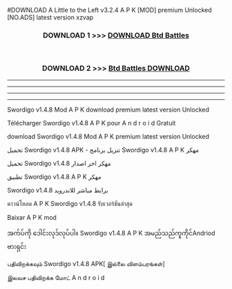 #DOWNLOAD A Little to the Left v3.2.4 A P K [MOD] premium Unlocked [NO.ADS] latest version xzvap 



<div align="center">

<h3>DOWNLOAD 1 >>> <a href="https://getmod1.web.app/?judule=Btd Battles">DOWNLOAD Btd Battles</a></h3><br>

<h3>DOWNLOAD 2 >>> <a href="https://getmod1.web.app/?judule=Btd Battles">Btd Battles DOWNLOAD </a></h3>

</div>


----------------------------------------------------------

----------------------------------------------------------

----------------------------------------------------------

----------------------------------------------------------


Swordigo v1.4.8 Mod A P K download premium latest version Unlocked

Télécharger  Swordigo v1.4.8 A P K pour A n d r o i d Gratuit

download Swordigo v1.4.8 Mod A P K premium latest version Unlocked

تحميل Swordigo v1.4.8 APK - تنزيل برنامج Swordigo v1.4.8 A P K مهكر

تحميل Swordigo v1.4.8 مهكر اخر اصدار

تطبيق Swordigo v1.4.8 A P K مهكر

Swordigo v1.4.8 برابط مباشر للاندرويد

ดาวน์โหลด A P K Swordigo v1.4.8 รับเวอร์ชันล่าสุด

Baixar A P K mod

အက်ပ်ကို ဒေါင်းလုဒ်လုပ်ပါ။ Swordigo v1.4.8 A P K အမည်သည်ကူကိုင်Andriod ဗားရှင်း

பதிவிறக்கவும் Swordigo v1.4.8 APK[ இல்லை விளம்பரங்கள்] 
 
இலவச பதிவிறக்க மோட் A n d r o i d



